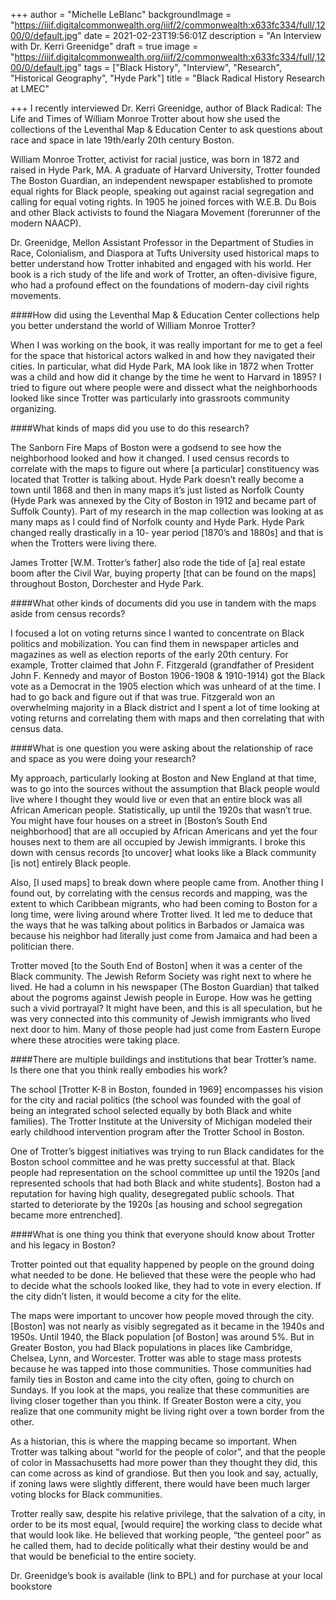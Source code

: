 +++
author = "Michelle LeBlanc"
backgroundImage = "https://iiif.digitalcommonwealth.org/iiif/2/commonwealth:x633fc334/full/,1200/0/default.jpg"
date = 2021-02-23T19:56:01Z
description = "An Interview with Dr. Kerri Greenidge"
draft = true
image = "https://iiif.digitalcommonwealth.org/iiif/2/commonwealth:x633fc334/full/,1200/0/default.jpg"
tags = ["Black History", "Interview", "Research", "Historical Geography", "Hyde Park"]
title = "Black Radical History Research at LMEC"

+++
I recently interviewed Dr. Kerri Greenidge, author of Black Radical: The Life and Times of William Monroe Trotter about how she used the collections of the Leventhal Map & Education Center to ask questions about race and space in late 19th/early 20th century Boston. 

William Monroe Trotter, activist for racial justice, was born in 1872 and raised in Hyde Park, MA. A graduate of Harvard University, Trotter founded The Boston Guardian, an independent newspaper established to promote equal rights for Black people, speaking out against racial segregation and calling for equal voting rights. In 1905 he joined forces with W.E.B. Du Bois and other Black activists to found the Niagara Movement (forerunner of the modern NAACP). 

Dr. Greenidge, Mellon Assistant Professor in the Department of Studies in Race, Colonialism, and Diaspora at Tufts University used historical maps to better understand how Trotter inhabited and engaged with his world. Her book is a rich study of the life and work of Trotter, an often-divisive figure, who had a profound effect on the foundations of modern-day civil rights movements. 

####How did using the Leventhal Map & Education Center collections help you better understand the world of William Monroe Trotter? 

When I was working on the book, it was really important for me to get a feel for the space that historical actors walked in and how they navigated their cities. In particular, what did Hyde Park, MA look like in 1872 when Trotter was a child and how did it change by the time he went to Harvard in 1895? I tried to figure out where people were and dissect what the neighborhoods looked like since Trotter was particularly into grassroots community organizing. 

####What kinds of maps did you use to do this research? 

The Sanborn Fire Maps of Boston were a godsend to see how the neighborhood looked and how it changed. I used census records to correlate with the maps to figure out where [a particular] constituency was located that Trotter is talking about. Hyde Park doesn’t really become a town until 1868 and then in many maps it’s just listed as Norfolk County (Hyde Park was annexed by the City of Boston in 1912 and became part of Suffolk County). Part of my research in the map collection was looking at as many maps as I could find of Norfolk county and Hyde Park. Hyde Park changed really drastically in a 10- year period [1870’s and 1880s] and that is when the Trotters were living there. 

James Trotter [W.M. Trotter’s father] also rode the tide of [a] real estate boom after the Civil War, buying property [that can be found on the maps] throughout Boston, Dorchester and Hyde Park. 

####What other kinds of documents did you use in tandem with the maps aside from census records? 

I focused a lot on voting returns since I wanted to concentrate on Black politics and mobilization. You can find them in newspaper articles and magazines as well as election reports of the early 20th century. For example, Trotter claimed that John F. Fitzgerald (grandfather of President John F. Kennedy and mayor of Boston 1906-1908 & 1910-1914) got the Black vote as a Democrat in the 1905 election which was unheard of at the time. I had to go back and figure out if that was true. Fitzgerald won an overwhelming majority in a Black district and I spent a lot of time looking at voting returns and correlating them with maps and then correlating that with census data. 

####What is one question you were asking about the relationship of race and space as you were doing your research? 

My approach, particularly looking at Boston and New England at that time, was to go into the sources without the assumption that Black people would live where I thought they would live or even that an entire block was all African American people. Statistically, up until the 1920s that wasn’t true. You might have four houses on a street in [Boston’s South End neighborhood] that are all occupied by African Americans and yet the four houses next to them are all occupied by Jewish immigrants. I broke this down with census records [to uncover] what looks like a Black community [is not] entirely Black people.  

Also, [I used maps] to break down where people came from. Another thing I found out, by correlating with the census records and mapping, was the extent to which Caribbean migrants, who had been coming to Boston for a long time, were living around where Trotter lived. It led me to deduce that the ways that he was talking about politics in Barbados or Jamaica was because his neighbor had literally just come from Jamaica and had been a politician there. 

Trotter moved [to the South End of Boston] when it was a center of the Black community. The Jewish Reform Society was right next to where he lived. He had a column in his newspaper (The Boston Guardian) that talked about the pogroms against Jewish people in Europe. How was he getting such a vivid portrayal? It might have been, and this is all speculation, but he was very connected into this community of Jewish immigrants who lived next door to him. Many of those people had just come from Eastern Europe where these atrocities were taking place. 

####There are multiple buildings and institutions that bear Trotter’s name. Is there one that you think really embodies his work? 

The school [Trotter K-8 in Boston, founded in 1969] encompasses his vision for the city and racial politics (the school was founded with the goal of being an integrated school selected equally by both Black and white families). The Trotter Institute at the University of Michigan modeled their early childhood intervention program after the Trotter School in Boston. 

One of Trotter’s biggest initiatives was trying to run Black candidates for the Boston school committee and he was pretty successful at that. Black people had representation on the school committee up until the 1920s [and represented schools that had both Black and white students].  Boston had a reputation for having high quality, desegregated public schools. That started to deteriorate by the 1920s [as housing and school segregation became more entrenched]. 

####What is one thing you think that everyone should know about Trotter and his legacy in Boston? 

Trotter pointed out that equality happened by people on the ground doing what needed to be done. He believed that these were the people who had to decide what the schools looked like, they had to vote in every election. If the city didn’t listen, it would become a city for the elite.  

The maps were important to uncover how people moved through the city. [Boston] was not nearly as visibly segregated as it became in the 1940s and 1950s.  Until 1940, the Black population [of Boston] was around 5%. But in Greater Boston, you had Black populations in places like Cambridge, Chelsea, Lynn, and Worcester.  Trotter was able to stage mass protests because he was tapped into those communities. Those communities had family ties in Boston and came into the city often, going to church on Sundays. If you look at the maps, you realize that these communities are living closer together than you think. If Greater Boston were a city, you realize that one community might be living right over a town border from the other. 

As a historian, this is where the mapping became so important. When Trotter was talking about “world for the people of color”, and that the people of color in Massachusetts had more power than they thought they did, this can come across as kind of grandiose.  But then you look and say, actually, if zoning laws were slightly different, there would have been much larger voting blocks for Black communities. 

Trotter really saw, despite his relative privilege, that the salvation of a city, in order to be its most equal, [would require] the working class to decide what that would look like. He believed that working people, “the genteel poor” as he called them, had to decide politically what their destiny would be and that would be beneficial to the entire society. 

Dr. Greenidge’s book is available (link to BPL) and for purchase at your local bookstore